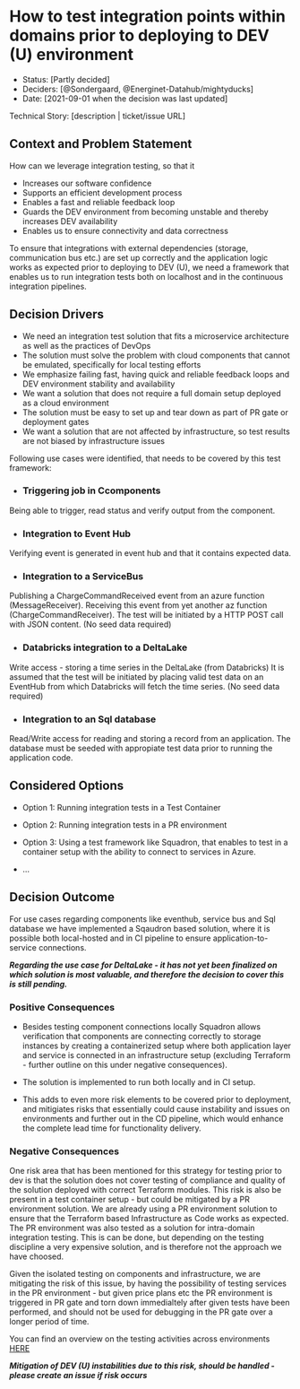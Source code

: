# How to test integration points within domains prior to deploying to DEV (U) environment

* Status: [Partly decided]
* Deciders: [@Sondergaard, @Energinet-Datahub/mightyducks]
* Date: [2021-09-01 when the decision was last updated] <!-- optional -->

Technical Story: [description | ticket/issue URL] <!-- optional -->

## Context and Problem Statement

How can we leverage integration testing, so that it

* Increases our software confidence
* Supports an efficient development process
* Enables a fast and reliable feedback loop
* Guards the DEV environment from becoming unstable and thereby increases DEV availability
* Enables us to ensure connectivity and data correctness

To ensure that integrations with external dependencies (storage, communication bus etc.) are set up correctly and the application logic works as expected prior to deploying to DEV (U), we need a framework that enables us to run integration tests both on localhost and in the continuous integration pipelines.

## Decision Drivers

* We need an integration test solution that fits a microservice architecture as well as the practices of DevOps
* The solution must solve the problem with cloud components that cannot be emulated, specifically for local testing efforts
* We emphasize failing fast, having quick and reliable feedback loops and DEV environment stability and availability
* We want a solution that does not require a full domain setup deployed as a cloud environment
* The solution must be easy to set up and tear down as part of PR gate or deployment gates
* We want a solution that are not affected by infrastructure, so test results are not biased by infrastructure issues

Following use cases were identified, that needs to be covered by this test framework:

* ### Triggering job in Ccomponents

Being able to trigger, read status and verify output from the component.

* ### Integration to Event Hub

Verifying event is generated in event hub and that it contains expected data.

* ### Integration to a ServiceBus

Publishing a ChargeCommandReceived event from an azure function (MessageReceiver). Receiving this event from yet another az function (ChargeCommandReceiver).
The test will be initiated by a HTTP POST call with JSON content.
(No seed data required)

* ### Databricks integration to a DeltaLake

Write access - storing a time series in the DeltaLake (from Databricks)
It is assumed that the test will be initiated by placing valid test data on an EventHub from which Databricks will fetch the time series.
(No seed data required)

* ### Integration to an Sql database

Read/Write access for reading and storing a record from an application.
The database must be seeded with appropiate test data prior to running the application code.

## Considered Options

* Option 1: Running integration tests in a Test Container
* Option 2: Running integration tests in a PR environment
* Option 3: Using a test framework like Squadron, that enables to test in a container setup with the ability to connect to services in Azure.

* … <!-- numbers of options can vary -->

## Decision Outcome

For use cases regarding components like eventhub, service bus and Sql database we have implemented a Sqaudron based solution, where it is possible both local-hosted and in CI pipeline to ensure application-to-service  connections.

***Regarding the use case for DeltaLake - it has not yet been finalized on which solution is most valuable, and therefore the decision to cover this is still pending.***

### Positive Consequences <!-- optional -->

* Besides testing component connections locally Squadron allows verification that components are connecting correctly to storage instances by creating a containerized setup where both application layer and service is connected in an infrastructure setup (excluding Terraform - further outline on this under negative consequences).

* The solution is implemented to run both locally and in CI setup.

* This adds to  even more risk elements to be covered prior to deployment, and mitigiates risks that essentially could cause instability and issues on environments and further out in the CD pipeline, which would enhance the complete lead time for functionality delivery.

### Negative Consequences <!-- optional -->

One risk area that has been mentioned for this strategy for testing prior to dev is that the solution does not cover testing of compliance and quality of the solution deployed with correct Terraform modules. This risk is also be present in a test container setup - but could be mitigated by a PR environment solution. We are already using a PR environment solution to ensure that the Terraform based Infrastructure as Code works as expected. The PR environment was also tested as a solution for intra-domain integration testing. This is can be done, but depending on the testing discipline a very expensive solution, and is therefore not the approach we have choosed.

Given the isolated testing on components and infrastructure, we are mitigating the risk of this issue, by having the possibility of testing services in the PR environment - but given price plans etc the PR environment is triggered in PR gate and torn down immedialtely after given tests have been performed, and should not be used for debugging in the PR gate over a longer period of time.

You can find an overview on the testing activities across environments [HERE](https://github.com/Energinet-DataHub/dh3-documentation/blob/fdbcae1774d7bd41d32108516ebfadfae74e15e8/DOCS/images/test-strategy-visual%202021-0830.png)

***Mitigation of DEV (U) instabilities due to this risk, should be handled - please create an issue if risk occurs***
